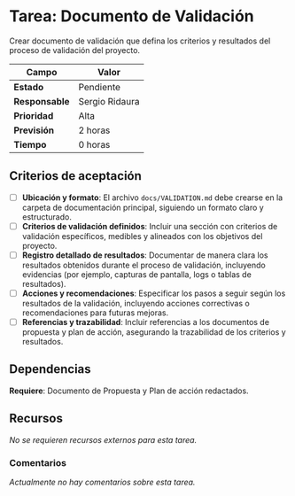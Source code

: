 # Tarea: Documento de Validación

Crear documento de validación que defina los criterios y resultados del proceso de validación del proyecto.

| Campo           | Valor          |
| --------------- | -------------- |
| **Estado**      | Pendiente      |
| **Responsable** | Sergio Ridaura |
| **Prioridad**   | Alta           |
| **Previsión**   | 2 horas        |
| **Tiempo**      | 0 horas        |

## Criterios de aceptación

- [ ] **Ubicación y formato**: El archivo `docs/VALIDATION.md` debe crearse en la carpeta de documentación principal, siguiendo un formato claro y estructurado.
- [ ] **Criterios de validación definidos**: Incluir una sección con criterios de validación específicos, medibles y alineados con los objetivos del proyecto.
- [ ] **Registro detallado de resultados**: Documentar de manera clara los resultados obtenidos durante el proceso de validación, incluyendo evidencias (por ejemplo, capturas de pantalla, logs o tablas de resultados).
- [ ] **Acciones y recomendaciones**: Especificar los pasos a seguir según los resultados de la validación, incluyendo acciones correctivas o recomendaciones para futuras mejoras.
- [ ] **Referencias y trazabilidad**: Incluir referencias a los documentos de propuesta y plan de acción, asegurando la trazabilidad de los criterios y resultados.

## Dependencias

**Requiere**: Documento de Propuesta y Plan de acción redactados.

## Recursos

_No se requieren recursos externos para esta tarea._

### Comentarios

_Actualmente no hay comentarios sobre esta tarea._
